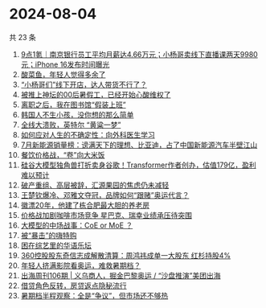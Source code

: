 # 2024-08-04

共 23 条

<!-- BEGIN 36KR -->
<!-- 最后更新时间 2024-08-04 04:00:50 +0800 -->
1. [9点1氪｜南京银行员工平均月薪达4.66万元；小杨哥卖线下直播课两天9980元；iPhone 16发布时间曝光](https://36kr.com/p/2889733535587208)
1. [酸菜鱼，年轻人觉得多余了](https://36kr.com/p/2889835841493893)
1. [“小杨哥们”线下开店，达人带货不行了？](https://36kr.com/p/2888848219052673)
1. [被推上神坛的00后暑假工，已经开始心酸维权了](https://36kr.com/p/2888764678642569)
1. [离职之后，我在图书馆“假装上班”](https://36kr.com/p/2889738490977156)
1. [韩国人不生小孩，没你想的那么简单](https://36kr.com/p/2890286663539589)
1. [全线大溃败，英特尔 “黄粱一梦”](https://36kr.com/p/2889209647553160)
1. [如何应对人生的不确定性：向外科医生学习](https://36kr.com/p/2876054996570249)
1. [7月新能源销量榜：谤满天下的理想、比亚迪，占了中国新能源汽车半壁江山](https://36kr.com/p/2889198776523649)
1. [餐饮价格战，“卷”向大米饭](https://36kr.com/p/2889920427793285)
1. [硅谷大模型独角兽打折卖身谷歌！Transformer作者创办，估值179亿，盈利难以预计](https://36kr.com/p/2890055569578630)
1. [破产重组、高层被辞，汇源果园的焦虑仍未减轻](https://36kr.com/p/2888964416854664)
1. [王楚钦爆冷、邓雅文夺冠，品牌如何“跟赌”奥运代言？](https://36kr.com/p/2886232603449985)
1. [徽漂20年，他建了栋合肥最大胆的养老房](https://36kr.com/p/2889666187484034)
1. [价格战加剧咖啡市场竞争  星巴克、瑞幸业绩承压待突围](https://36kr.com/p/2889952770873990)
1. [大模型的中场战事：CoE or MoE ？](https://36kr.com/p/2888989940439941)
1. [被“暴击”的嗨特购](https://36kr.com/p/2886182453336710)
1. [困在综艺里的华语乐坛](https://36kr.com/p/2889033337772679)
1. [360控股股东奇信志成解散清算：周鸿祎成单一大股东 红杉持股4%](https://36kr.com/p/2889101004577671)
1. [年轻人挤满影院看奥运，难救暑期档？](https://36kr.com/p/2888915897768585)
1. [出海周刊106期 | 义乌商人，掘金巴黎奥运 / “沙盘推演”美团出海](https://36kr.com/p/2889818530077577)
1. [借贷角色反转，房贷返点隐秘流行](https://36kr.com/p/2889027300629384)
1. [暑期档半程观察：全是“争议”，但市场还不够热](https://36kr.com/p/2889078372588419)
<!-- END 36KR -->